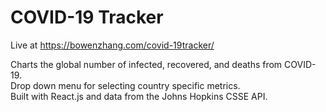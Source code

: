 # COVID-19 Tracker

Live at https://bowenzhang.com/covid-19tracker/  

Charts the global number of infected, recovered, and deaths from COVID-19.  
Drop down menu for selecting country specific metrics.  
Built with React.js and data from the Johns Hopkins CSSE API.